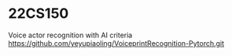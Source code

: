 # 22CS150
Voice actor recognition with AI
criteria 
https://github.com/yeyupiaoling/VoiceprintRecognition-Pytorch.git
